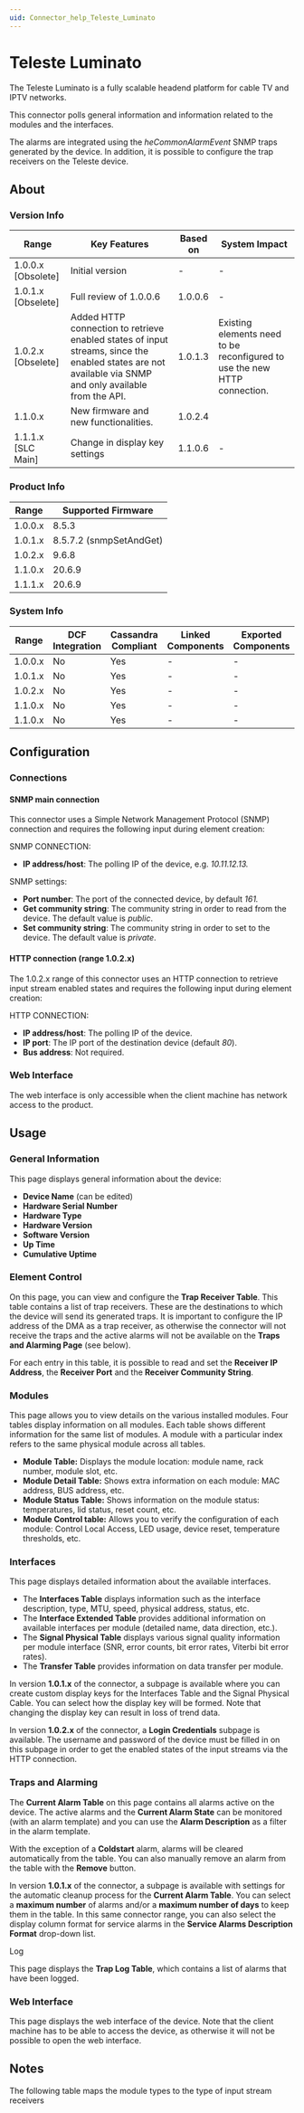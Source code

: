 ```yaml
---
uid: Connector_help_Teleste_Luminato
---
```


# Teleste Luminato

The Teleste Luminato is a fully scalable headend platform for cable TV and IPTV networks.

This connector polls general information and information related to the modules and the interfaces.

The alarms are integrated using the *heCommonAlarmEvent* SNMP traps generated by the device. In addition, it is possible to configure the trap receivers on the Teleste device.

## About

### Version Info

| **Range**            | **Key Features**                                                                                                                                        | **Based on** | **System Impact**                                                         |
|----------------------|---------------------------------------------------------------------------------------------------------------------------------------------------------|--------------|---------------------------------------------------------------------------|
| 1.0.0.x [Obsolete]          | Initial version                                                                                                                                         | -            | -                                                                         |
| 1.0.1.x [Obselete]   | Full review of 1.0.0.6                                                                                                                                  | 1.0.0.6      | -                                                                         |
| 1.0.2.x    [Obselete]           | Added HTTP connection to retrieve enabled states of input streams, since the enabled states are not available via SNMP and only available from the API. | 1.0.1.3      | Existing elements need to be reconfigured to use the new HTTP connection. |
| 1.1.0.x              | New firmware and new functionalities.                                                                                                                   | 1.0.2.4      |
| 1.1.1.x [SLC Main]             | Change in display key settings                                                                                                                   | 1.1.0.6      | -                                                                         |

### Product Info

| Range     | Supported Firmware      |
|-----------|-------------------------|
| 1.0.0.x   | 8.5.3                   |
| 1.0.1.x   | 8.5.7.2 (snmpSetAndGet) |
| 1.0.2.x   | 9.6.8                   |
| 1.1.0.x   | 20.6.9                  |
| 1.1.1.x   | 20.6.9                  |

### System Info

| Range     | DCF Integration     | Cassandra Compliant     | Linked Components     | Exported Components     |
|-----------|---------------------|-------------------------|-----------------------|-------------------------|
| 1.0.0.x   | No                  | Yes                     | -                     | -                       |
| 1.0.1.x   | No                  | Yes                     | -                     | -                       |
| 1.0.2.x   | No                  | Yes                     | -                     | -                       |
| 1.1.0.x   | No                  | Yes                     | -                     | -                       |
| 1.1.0.x   | No                  | Yes                     | -                     | -                       |

## Configuration

### Connections

#### SNMP main connection

This connector uses a Simple Network Management Protocol (SNMP) connection and requires the following input during element creation:

SNMP CONNECTION:

- **IP address/host**: The polling IP of the device, e.g. *10.11.12.13.*

SNMP settings:

- **Port number**: The port of the connected device, by default *161.*
- **Get community string**: The community string in order to read from the device. The default value is *public*.
- **Set community string**: The community string in order to set to the device. The default value is *private*.

#### HTTP connection (range 1.0.2.x)

The 1.0.2.x range of this connector uses an HTTP connection to retrieve input stream enabled states and requires the following input during element creation:

HTTP CONNECTION:

- **IP address/host**: The polling IP of the device.
- **IP port**: The IP port of the destination device (default *80*).
- **Bus address**: Not required.

### Web Interface

The web interface is only accessible when the client machine has network access to the product.

## Usage

### General Information

This page displays general information about the device:

- **Device Name** (can be edited)
- **Hardware Serial Number**
- **Hardware Type**
- **Hardware Version**
- **Software Version**
- **Up Time**
- **Cumulative Uptime**

### Element Control

On this page, you can view and configure the **Trap Receiver Table**. This table contains a list of trap receivers. These are the destinations to which the device will send its generated traps. It is important to configure the IP address of the DMA as a trap receiver, as otherwise the connector will not receive the traps and the active alarms will not be available on the **Traps and Alarming Page** (see below).

For each entry in this table, it is possible to read and set the **Receiver IP Address**, the **Receiver Port** and the **Receiver Community String**.

### Modules

This page allows you to view details on the various installed modules. Four tables display information on all modules. Each table shows different information for the same list of modules. A module with a particular index refers to the same physical module across all tables.

- **Module Table:** Displays the module location: module name, rack number, module slot, etc.
- **Module Detail Table:** Shows extra information on each module: MAC address, BUS address, etc.
- **Module Status Table:** Shows information on the module status: temperatures, lid status, reset count, etc.
- **Module Control table:** Allows you to verify the configuration of each module: Control Local Access, LED usage, device reset, temperature thresholds, etc.

### Interfaces

This page displays detailed information about the available interfaces.

- The **Interfaces Table** displays information such as the interface description, type, MTU, speed, physical address, status, etc.
- The **Interface Extended Table** provides additional information on available interfaces per module (detailed name, data direction, etc.).
- The **Signal Physical Table** displays various signal quality information per module interface (SNR, error counts, bit error rates, Viterbi bit error rates).
- The **Transfer Table** provides information on data transfer per module.

In version **1.0.1.x** of the connector, a subpage is available where you can create custom display keys for the Interfaces Table and the Signal Physical Cable. You can select how the display key will be formed. Note that changing the display key can result in loss of trend data.

In version **1.0.2.x** of the connector, a **Login Credentials** subpage is available. The username and password of the device must be filled in on this subpage in order to get the enabled states of the input streams via the HTTP connection.

### Traps and Alarming

The **Current Alarm Table** on this page contains all alarms active on the device. The active alarms and the **Current Alarm State** can be monitored (with an alarm template) and you can use the **Alarm Description** as a filter in the alarm template.

With the exception of a **Coldstart** alarm, alarms will be cleared automatically from the table. You can also manually remove an alarm from the table with the **Remove** button.

In version **1.0.1.x** of the connector, a subpage is available with settings for the automatic cleanup process for the **Current Alarm Table**. You can select a **maximum number** of alarms and/or a **maximum number of days** to keep them in the table. In this same connector range, you can also select the display column format for service alarms in the **Service Alarms Description Format** drop-down list.

Log

This page displays the **Trap Log Table**, which contains a list of alarms that have been logged.

### Web Interface

This page displays the web interface of the device. Note that the client machine has to be able to access the device, as otherwise it will not be possible to open the web interface.

## Notes

The following table maps the module types to the type of input stream receivers

